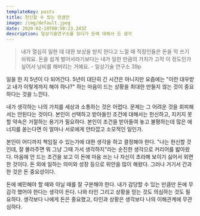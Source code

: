 ```yaml
---
templateKey: posts
title: 헌신할 수 있는 만큼만
image: /img/default.jpeg
date: 2020-02-10T00:50:23.243Z
description: 일상기술연구소를 읽다가 돈에 대해서 든 생각
---
```



> 내가 열심히 일한 데 대한 보상을 받지 한다고 느낄 때 직장인들은 돈을 막 쓰기 쉬워요. 돈을 쉽게 벌어서라기보다는 내가 일한 만큼의 가치가 고작 이 정도인가 싶어서 낭비를 해버리는 거예요. - 일상기술 연구소 39p

일을 한 지 5년이 다 되어간다. 5년이 대단히 긴 시간은 아니지만 요즘에는 "이런 대우받고 내가 이렇게까지 해야 하나?" 하는 마음이 드는 상황을 최대한 만들지 않는 것이 중요하다는 것을 느낀다.

내가 생각하는 나의 가치를 세상과 소통하는 것은 어렵다. 문제는 그 어려운 것을 회피해서는 안된다는 것이다. 본인이 선택하고 받아들인 조건에 대해서는 헌신하고, 지키지 못할 약속은 거절하는 용기가 필요하다. 본인이 조건을 받아들여 놓고 불평하는데 많은 에너지를 쏟는다면 이 얼마나 서로에게 안타깝고 소모적인 일인가.

본인이 어디까지 책임질 수 있는가에 대한 생각을 하고 결정해야 한다. "나는 헌신할 것인데, 잘 몰라주면 뭐 그냥 그때 가서 생각하지"라는 순진한 생각으로 커리어를 밟아왔다. 마음에 안 드는 조건을 보고 이 돈에 마음 쓰는 나 자신이 초라해 보이기 싫어서 외면한 것이다. 돈 외에 일하는 의미와 성장 등으로 위안을 많이 해왔다. 그러나 거기서 간과한 것은 돈 중요성이다. 

돈에 예민해야 할 때와 아닐 때를 잘 구분해야 한다. 내가 감당할 수 있는 만큼만 돈에 무감각 했어야 한다는 생각이 든다. 나와 타인 그리고 상황을 믿는 것도 의심하는 것도 필요하다. 생각보다 나에게 돈은 중요했고, 타인과 상황은 생각보다 나의 이해관계에 무관심하다.
